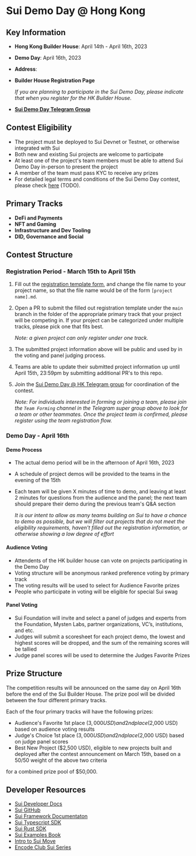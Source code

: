 # Sui Demo Day @ Hong Kong

## Key Information

- **Hong Kong Builder House**: April 14th - April 16th, 2023
- **Demo Day**: April 16th, 2023
- **Address**: 
- **Builder House Registration Page**

    _If you are planning to participate in the Sui Demo Day, please indicate that when you register for the HK Builder House._

- [**Sui Demo Day Telegram Group**](https://t.me/sui_demo_day_hk)

## Contest Eligibility

- The project must be deployed to Sui Devnet or Testnet, or otherwise integrated with Sui
- Both new and existing Sui projects are welcome to participate
- At least one of the project's team members must be able to attend Sui Demo Day in-person to present the project
- A member of the team must pass KYC to receive any prizes
- For detailed legal terms and conditions of the Sui Demo Day contest, please check [here](placeholder) (TODO).

## Primary Tracks

- **DeFi and Payments**
- **NFT and Gaming**
- **Infrastructure and Dev Tooling**
- **DID, Governance and Social**

## Contest Structure

### Registration Period - March 15th to April 15th

1. Fill out the [registration template form](./REGISTRATION_TEMPLATE.md), and change the file name to your project name, so that the file name would be of the form `[project name].md`. 

2. Open a PR to submit the filled out registration template under the `main` branch in the folder of the appropriate primary track that your project will be competing in. If your project can be categorized under multiple tracks, please pick one that fits best. 
    
    _Note: a given project can only register under one track._

3. The submitted project information above will be public and used by in the voting and panel judging process.

4. Teams are able to update their submitted project information up until April 15th, 23:59pm by submitting additional PR's to this repo.

5. Join the [Sui Demo Day @ HK Telegram group](https://t.me/sui_demo_day_hk) for coordination of the contest.

    _Note: For individuals interested in forming or joining a team, please join the `Team Forming` channel in the Telegram super group above to look for a team or other teammates. Once the project team is confirmed, please register using the team registration flow._

### Demo Day - April 16th

#### Demo Process

- The actual demo period will be in the afternoon of April 16th, 2023
- A schedule of project demos will be provided to the teams in the evening of the 15th
- Each team will be given X minutes of time to demo, and leaving at least 2 minutes for questions from the audience and the panel; the next team should prepare their demo during the previous team's Q&A section

    *It is our intent to allow as many teams building on Sui to have a chance to demo as possible, but we will filter out projects that do not meet the eligibility requirements, haven't filled out the registration information, or otherwise showing a low degree of effort*

#### Audience Voting

- Attendents of the HK builder house can vote on projects participating in the Demo Day
- Voting structure will be anonymous ranked preference voting by primary track
- The voting results will be used to select for Audience Favorite prizes
- People who participate in voting will be eligible for special Sui swag

#### Panel Voting

- Sui Foundation will invite and select a panel of judges and experts from the Foundation, Mysten Labs, partner organizations, VC’s, institutions, and etc.
- Judges will submit a scoresheet for each project demo, the lowest and highest scores will be dropped, and the sum of the remaining scores will be tallied
- Judge panel scores will be used to determine the Judges Favorite Prizes

## Prize Structure

The competition results will be announced on the same day on April 16th before the end of the Sui Builder House. The prize pool will be divided between the four different primary tracks. 

Each of the four primary tracks will have the following prizes: 

- Audience's Favorite 1st place ($3,000 USD) and 2nd place ($2,000 USD) based on audience voting results
- Judge's Choice 1st place ($3,000 USD) and 2nd place ($2,000 USD) based on judge panel scores
- Best New Project ($2,500 USD), eligible to new projects built and deployed after the contest announcement on March 15th, based on a 50/50 weight of the above two criteria

for a combined prize pool of $50,000.

## Developer Resources

- [Sui Developer Docs](https://docs.sui.io/)
- [Sui GitHub](https://github.com/MystenLabs/sui)
- [Sui Framework Documentaton](https://github.com/MystenLabs/sui/tree/main/crates/sui-framework/docs)
- [Sui Typescript SDK](https://github.com/MystenLabs/sui/tree/main/sdk/typescript)
- [Sui Rust SDK](https://github.com/MystenLabs/sui/tree/main/crates/sui-sdk)
- [Sui Examples Book](https://examples.sui.io/)
- [Intro to Sui Move](https://github.com/sui-foundation/sui-move-intro-course)
- [Encode Club Sui Series](https://www.encode.club/sui-educate)